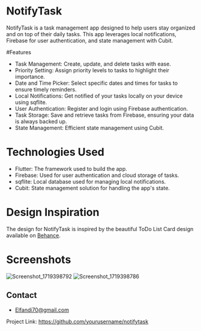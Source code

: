 # NotifyTask
NotifyTask is a task management app designed to help users stay organized and on top of their daily tasks. This app leverages local notifications, Firebase for user authentication, and state management with Cubit.

#Features
- Task Management: Create, update, and delete tasks with ease.
- Priority Setting: Assign priority levels to tasks to highlight their importance.
- Date and Time Picker: Select specific dates and times for tasks to ensure timely reminders.
- Local Notifications: Get notified of your tasks locally on your device using sqflite.
- User Authentication: Register and login using Firebase authentication.
- Task Storage: Save and retrieve tasks from Firebase, ensuring your data is always backed up.
- State Management: Efficient state management using Cubit.
# Technologies Used
- Flutter: The framework used to build the app.
- Firebase: Used for user authentication and cloud storage of tasks.
- sqflite: Local database used for managing local notifications.
- Cubit: State management solution for handling the app's state.
# Design Inspiration
The design for NotifyTask is inspired by the beautiful ToDo List Card design available on [Behance](https://www.behance.net/gallery/98607067/ToDo-List-Card/modules/569240763).
# Screenshots
![Screenshot_1719398792](https://github.com/moha515/NotifyTask/assets/19934561/5f277c27-1fdb-454f-b1d1-05f2c9381355)
![Screenshot_1719398786](https://github.com/moha515/NotifyTask/assets/19934561/0dbe0da1-122e-4d21-9faa-5d1c94849a5f)
## Contact
- Elfandi70@gmail.com

Project Link: https://github.com/yourusername/notifytask
